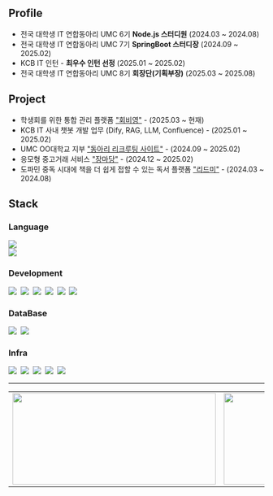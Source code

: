 ## Profile
- 전국 대학생 IT 연합동아리 UMC 6기 **Node.js 스터디원** (2024.03 ~ 2024.08)
- 전국 대학생 IT 연합동아리 UMC 7기 **SpringBoot 스터디장** (2024.09 ~ 2025.02)
- KCB IT 인턴 - **최우수 인턴 선정** (2025.01 ~ 2025.02)
- 전국 대학생 IT 연합동아리 UMC 8기 **회장단(기획부장)** (2025.03 ~ 2025.08)

## Project
- 학생회를 위한 통합 관리 플랫폼 ["회비영"](https://github.com/heavyYoung2/BE) - (2025.03 ~ 현재)
- KCB IT 사내 챗봇 개발 업무 (Dify, RAG, LLM, Confluence) - (2025.01 ~ 2025.02)
- UMC OO대학교 지부 ["동아리 리크루팅 사이트"](https://github.com/HUR-Hongik-UMC-Recruit/Backend) - (2024.09 ~ 2025.02)
- 응모형 중고거래 서비스 ["장마당"](https://github.com/JMarketYard/Back-end) - (2024.12 ~ 2025.02)
- 도파민 중독 시대에 책을 더 쉽게 접할 수 있는 독서 플랫폼 ["리드미"](https://github.com/UMCreadme/Read_Me_Node.js) - (2024.03 ~ 2024.08)

## Stack
### Language
<div style="display:flex; flex-direction:column;">
    <img src="https://img.shields.io/badge/java-%23ED8B00.svg?style=for-the-badge&logo=openjdk&logoColor=white">
    <img src="https://img.shields.io/badge/python-3776AB.svg?style=for-the-badge&logo=python&logoColor=white">
</div>

### Development
<div>
    <img src="https://img.shields.io/badge/Spring-6DB33F?style=flat-square&logo=Spring&logoColor=white"/></a>&nbsp
    <img src="https://img.shields.io/badge/SpringBoot-6DB33F?style=flat-square&logo=SpringBoot&logoColor=white"/></a>&nbsp  
    <img src="https://img.shields.io/badge/JPA-6DB33F?style=flat-square&logo=Jpa&logoColor=white"/></a>&nbsp 
    <img src="https://img.shields.io/badge/QueryDsl-6DB33F?style=flat-square&logo=Jpa&logoColor=white"/></a>&nbsp 
    <img src="https://img.shields.io/badge/JUnit5-25A162?style=flat-square&logo=junit5&logoColor=white"/></a>&nbsp
    <img src="https://img.shields.io/badge/Mockito-000000?style=flat-square&logo=mockito&logoColor=white"/></a>&nbsp
</div>

### DataBase
<div>
    <img src="https://img.shields.io/badge/MySQL-4479A1?style=flat-square&logo=mysql&logoColor=white"/></a>&nbsp
    <img src="https://img.shields.io/badge/Redis-DC382D?style=flat-square&logo=redis&logoColor=white"/></a>&nbsp
</div>


### Infra
<div>
    <img src="https://img.shields.io/badge/AWS-232F3E?style=flat-square&logo=amazonaws&logoColor=white"/></a>&nbsp
    <img src="https://img.shields.io/badge/Docker-2496ED?style=flat-square&logo=docker&logoColor=white"/></a>&nbsp
    <img src="https://img.shields.io/badge/GitHub%20Actions-2088FF?style=flat-square&logo=githubactions&logoColor=white"/></a>&nbsp
    <img src="https://img.shields.io/badge/GitLab%20CI-FC6D26?style=flat-square&logo=gitlab&logoColor=white"/></a>&nbsp
    <img src="https://img.shields.io/badge/Nginx-009639?style=flat-square&logo=nginx&logoColor=white"/></a>&nbsp
</div>

---

<table align="center">
  <tr>
    <td>
      <a href="https://github.com/ajwoong">
        <img 
          src="https://github-readme-stats.vercel.app/api?username=ajwoong&show_icons=true&theme=transparent&rank_icon=github" 
          width="400" 
          height="180" />
      </a>
    </td>
    <td>
      <a href="https://solved.ac/ajwoong">
        <img 
          src="http://mazassumnida.wtf/api/v2/generate_badge?boj=ajwoong" 
          width="400" 
          height="180" />
      </a>
    </td>
  </tr>
</table>

